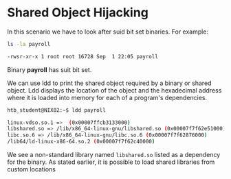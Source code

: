 # Shared Object Hijacking
In this scenario we have to look after suid bit set binaries.
For example:
```bash
ls -la payroll

-rwsr-xr-x 1 root root 16728 Sep  1 22:05 payroll
```
Binary  **payroll** has suit bit set.

We can use ldd to print the shared object required by a binary or shared object. Ldd displays the location of the object and the hexadecimal address where it is loaded into memory for each of a program's dependencies.
```bash
htb_student@NIX02:~$ ldd payroll

linux-vdso.so.1 =>  (0x00007ffcb3133000)
libshared.so => /lib/x86_64-linux-gnu/libshared.so (0x00007f7f62e51000)
libc.so.6 => /lib/x86_64-linux-gnu/libc.so.6 (0x00007f7f62876000)
/lib64/ld-linux-x86-64.so.2 (0x00007f7f62c40000)
```
We see a non-standard library named `libshared.so` listed as a dependency for the binary. As stated earlier, it is possible to load shared libraries from custom locations
